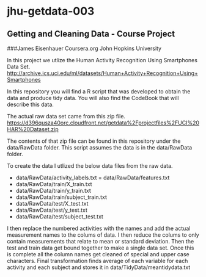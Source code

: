 jhu-getdata-003
===============

## Getting and Cleaning Data - Course Project
###James Eisenhauer
Coursera.org  John Hopkins University

In this project we utlize the Human Activity Recognition Using Smartphones Data Set.
http://archive.ics.uci.edu/ml/datasets/Human+Activity+Recognition+Using+Smartphones

In this repository you will find a R script that was developed to obtain the data and produce tidy data.
You will also find the CodeBook that will describe this data.


The actual raw data set came from this zip file.
https://d396qusza40orc.cloudfront.net/getdata%2Fprojectfiles%2FUCI%20HAR%20Dataset.zip

The contents of that zip file can be found in this repository under the data/RawData folder.
This script assumes the data is in the data/RawData folder.

To create the data I utlized the below data files from the raw data.
- data/RawData/activity_labels.txt
= data/RawData/features.txt
- data/RawData/train/X_train.txt
- data/RawData/train/y_train.txt
- data/RawData/train/subject_train.txt
- data/RawData/test/X_test.txt
- data/RawData/test/y_test.txt
- data/RawData/test/subject_test.txt

I then replace the numbered activities with the names and add the actual measurement names to the colums of data.
I then reduce the colums to only contain measurements that relate to mean or standard deviation.  Then the test and train data get bound together to make a single data set.  Once this is complete all the column names get cleaned of special and upper case characters.  Final transformation finds average of each variable for each activity and each subject and stores it in data/TidyData/meantidydata.txt

